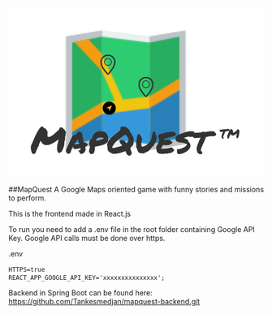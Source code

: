 
![MapQuest Logo](public/mapquest-logo.png)

##MapQuest
A Google Maps oriented game with funny stories and missions to perform.

This is the frontend made in React.js 


To run you need to add a .env file in the root folder containing Google API Key. Google API calls must be done over https.


.env
```
HTTPS=true
REACT_APP_GOOGLE_API_KEY='xxxxxxxxxxxxxxx';
```

Backend in Spring Boot can be found here: https://github.com/Tankesmedjan/mapquest-backend.git